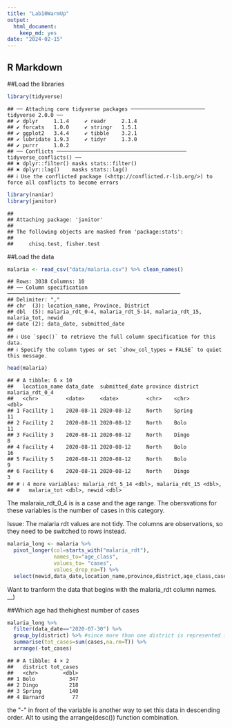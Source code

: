 ```yaml
---
title: "Lab10WarmUp"
output: 
  html_document: 
    keep_md: yes
date: "2024-02-15"
---
```




## R Markdown

##Load the libraries 

```r
library(tidyverse)
```

```
## ── Attaching core tidyverse packages ──────────────────────── tidyverse 2.0.0 ──
## ✔ dplyr     1.1.4     ✔ readr     2.1.4
## ✔ forcats   1.0.0     ✔ stringr   1.5.1
## ✔ ggplot2   3.4.4     ✔ tibble    3.2.1
## ✔ lubridate 1.9.3     ✔ tidyr     1.3.0
## ✔ purrr     1.0.2     
## ── Conflicts ────────────────────────────────────────── tidyverse_conflicts() ──
## ✖ dplyr::filter() masks stats::filter()
## ✖ dplyr::lag()    masks stats::lag()
## ℹ Use the conflicted package (<http://conflicted.r-lib.org/>) to force all conflicts to become errors
```

```r
library(naniar)
library(janitor)
```

```
## 
## Attaching package: 'janitor'
## 
## The following objects are masked from 'package:stats':
## 
##     chisq.test, fisher.test
```


##Load the data 

```r
malaria <- read_csv("data/malaria.csv") %>% clean_names()
```

```
## Rows: 3038 Columns: 10
## ── Column specification ────────────────────────────────────────────────────────
## Delimiter: ","
## chr  (3): location_name, Province, District
## dbl  (5): malaria_rdt_0-4, malaria_rdt_5-14, malaria_rdt_15, malaria_tot, newid
## date (2): data_date, submitted_date
## 
## ℹ Use `spec()` to retrieve the full column specification for this data.
## ℹ Specify the column types or set `show_col_types = FALSE` to quiet this message.
```

```r
head(malaria)
```

```
## # A tibble: 6 × 10
##   location_name data_date  submitted_date province district malaria_rdt_0_4
##   <chr>         <date>     <date>         <chr>    <chr>              <dbl>
## 1 Facility 1    2020-08-11 2020-08-12     North    Spring                11
## 2 Facility 2    2020-08-11 2020-08-12     North    Bolo                  11
## 3 Facility 3    2020-08-11 2020-08-12     North    Dingo                  8
## 4 Facility 4    2020-08-11 2020-08-12     North    Bolo                  16
## 5 Facility 5    2020-08-11 2020-08-12     North    Bolo                   9
## 6 Facility 6    2020-08-11 2020-08-12     North    Dingo                  3
## # ℹ 4 more variables: malaria_rdt_5_14 <dbl>, malaria_rdt_15 <dbl>,
## #   malaria_tot <dbl>, newid <dbl>
```
The malaraia_rdt_0_4 is is a case and the age range. The obersvations for these variables is the number of cases in this category. 

Issue: The malaria rdt values are not tidy. The columns are observations, so they need to be switched to rows instead. 


```r
malaria_long <- malaria %>% 
  pivot_longer(col=starts_with("malaria_rdt"),
               names_to="age_class",
               values_to= "cases",
               values_drop_na=T) %>% 
  select(newid,data_date,location_name,province,district,age_class,cases)
```

Want to tranform the data that begins with the malaria_rdt column names. __)


##Which age had thehighest number of cases 


```r
malaria_long %>% 
  filter(data_date=="2020-07-30") %>% 
  group_by(district) %>% #since more than one district is represented in the data 
  summarise(tot_cases=sum(cases,na.rm=T)) %>% 
  arrange(-tot_cases)
```

```
## # A tibble: 4 × 2
##   district tot_cases
##   <chr>        <dbl>
## 1 Bolo           347
## 2 Dingo          218
## 3 Spring         140
## 4 Barnard         77
```
 the "-" in front of the variable is another way to set this data in descending order. Alt to using the arrange(desc()) function combination. 
